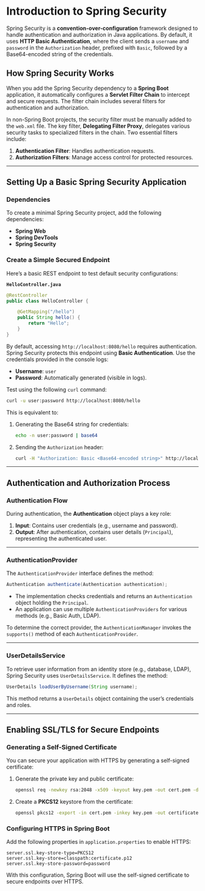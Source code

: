 # Introduction to Spring Security

Spring Security is a **convention-over-configuration** framework designed to handle authentication and authorization in Java applications. By default, it uses **HTTP Basic Authentication**, where the client sends a `username` and `password` in the `Authorization` header, prefixed with `Basic`, followed by a Base64-encoded string of the credentials.

## How Spring Security Works

When you add the Spring Security dependency to a **Spring Boot** application, it automatically configures a **Servlet Filter Chain** to intercept and secure requests. The filter chain includes several filters for authentication and authorization. 

In non-Spring Boot projects, the security filter must be manually added to the `web.xml` file. The key filter, **Delegating Filter Proxy**, delegates various security tasks to specialized filters in the chain. Two essential filters include:

1. **Authentication Filter**: Handles authentication requests.
2. **Authorization Filters**: Manage access control for protected resources.

---

## Setting Up a Basic Spring Security Application

### Dependencies

To create a minimal Spring Security project, add the following dependencies:

- **Spring Web**
- **Spring DevTools**
- **Spring Security**

### Create a Simple Secured Endpoint

Here’s a basic REST endpoint to test default security configurations:

**`HelloController.java`**  

```java
@RestController
public class HelloController {

    @GetMapping("/hello")
    public String hello() {
        return "Hello";
    }
}
```

By default, accessing `http://localhost:8080/hello` requires authentication. Spring Security protects this endpoint using **Basic Authentication**. Use the credentials provided in the console logs:

- **Username**: `user`
- **Password**: Automatically generated (visible in logs).

Test using the following `curl` command:

```bash
curl -u user:password http://localhost:8080/hello
```

This is equivalent to:

1. Generating the Base64 string for credentials:

    ```bash
    echo -n user:password | base64
    ```

2. Sending the `Authorization` header:

    ```bash
    curl -H "Authorization: Basic <Base64-encoded string>" http://localhost:8080/hello
    ```

---

## Authentication and Authorization Process

### Authentication Flow

During authentication, the **Authentication** object plays a key role:

1. **Input**: Contains user credentials (e.g., username and password).
2. **Output**: After authentication, contains user details (`Principal`), representing the authenticated user.

---

### AuthenticationProvider

The `AuthenticationProvider` interface defines the method:

```java
Authentication authenticate(Authentication authentication);
```

- The implementation checks credentials and returns an `Authentication` object holding the `Principal`.
- An application can use multiple `AuthenticationProviders` for various methods (e.g., Basic Auth, LDAP).

To determine the correct provider, the `AuthenticationManager` invokes the `supports()` method of each `AuthenticationProvider`.

---

### UserDetailsService

To retrieve user information from an identity store (e.g., database, LDAP), Spring Security uses `UserDetailsService`. It defines the method:

```java
UserDetails loadUserByUsername(String username);
```

This method returns a `UserDetails` object containing the user’s credentials and roles.

---

## Enabling SSL/TLS for Secure Endpoints

### Generating a Self-Signed Certificate

You can secure your application with HTTPS by generating a self-signed certificate:

1. Generate the private key and public certificate:

    ```bash
    openssl req -newkey rsa:2048 -x509 -keyout key.pem -out cert.pem -days 365
    ```

2. Create a **PKCS12** keystore from the certificate:

    ```bash
    openssl pkcs12 -export -in cert.pem -inkey key.pem -out certificate.p12 -name "certificate"
    ```

### Configuring HTTPS in Spring Boot

Add the following properties in `application.properties` to enable HTTPS:

```properties
server.ssl.key-store-type=PKCS12
server.ssl.key-store=classpath:certificate.p12
server.ssl.key-store-password=password
```

With this configuration, Spring Boot will use the self-signed certificate to secure endpoints over HTTPS.